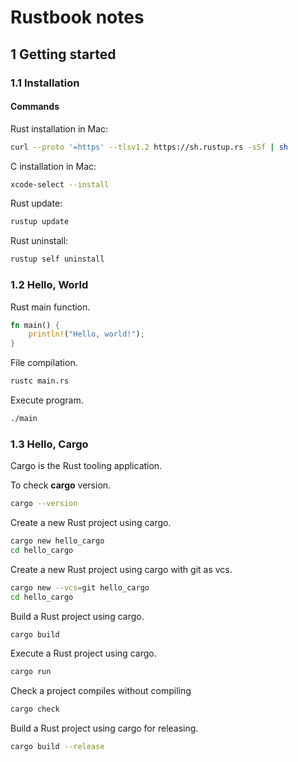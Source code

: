 # Rustbook notes

## 1 Getting started

### 1.1 Installation

#### Commands

Rust installation in Mac:

```bash
curl --proto '=https' --tlsv1.2 https://sh.rustup.rs -sSf | sh
```

C installation in Mac:

```bash
xcode-select --install
```

Rust update:

```bash
rustup update
```

Rust uninstall:

```bash
rustup self uninstall
```

### 1.2 Hello, World

Rust main function.

```rust
fn main() {
    println!("Hello, world!");
}
```

File compilation.

```bash
rustc main.rs
```

Execute program.

```bash
./main
```

### 1.3 Hello, Cargo

Cargo is the Rust tooling application.

To check **cargo** version.

```bash
cargo --version
```

Create a new Rust project using cargo.

```bash
cargo new hello_cargo
cd hello_cargo
```

Create a new Rust project using cargo with git as vcs.

```bash
cargo new --vcs=git hello_cargo
cd hello_cargo
```

Build a Rust project using cargo.

```bash
cargo build
```

Execute a Rust project using cargo.

```bash
cargo run
```

Check a project compiles without compiling

```bash
cargo check
```

Build a Rust project using cargo for releasing.

```bash
cargo build --release
```
